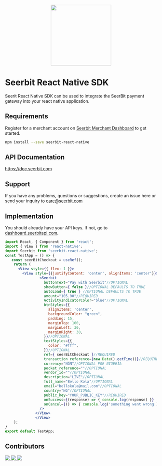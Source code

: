 <p align="center">
<img width="200" valign="top" src="https://camo.githubusercontent.com/c95fa9deb3f9e4fa1d700aebdbe3373227d826ec/68747470733a2f2f7265732e636c6f7564696e6172792e636f6d2f6479326461677567702f696d6167652f75706c6f61642f76313537313234393635382f736565726269742d6c6f676f5f6d64696e6f6d2e706e67" data-canonical-src="https://res.cloudinary.com/dy2dagugp/image/upload/v1571249658/seerbit-logo_mdinom.png" style="max-width:100%; ">
</p>

# Seerbit React Native SDK

Seerit React Native SDK can be used to integrate the SeerBit payment gateway into your react native application. 

## Requirements 
Register for a merchant account on [Seerbit Merchant Dashboard](https://dashboard.seerbitapi.com) to get started. 

```bash
npm install --save seerbit-react-native
```
## API Documentation 
   https://doc.seerbit.com

## Support 
If you have any problems, questions or suggestions, create an issue here or send your inquiry to care@seerbit.com

## Implementation
You should already have your API keys. If not, go to [dashboard.seerbitapi.com](https://dashboard.seerbitapi.com).
```jsx
import React, { Component } from 'react';
import { View } from 'react-native';
import Seerbit from 'seerbit-react-native';
const TestApp = () => {
   const seerBitCheckout = useRef();
    return (
      <View style={{ flex: 1 }}>
        <View style={{justifyContent: 'center', alignItems: 'center'}}>
                <Seerbit
                  buttonText="Pay with Seerbit"//OPTIONAL
                  showButton={ false }//OPTIONAL DEFAULTS TO TRUE
                  autoLoad={ true } //OPTIONAL DEFAULTS TO TRUE
                  amount="105.00"//REQUIRED
                  ActivityIndicatorColor="blue"//OPTIONAL
                  btnStyles={{
                    alignItems: 'center',
                    backgroundColor: "green",
                    padding: 15,
                    marginTop: 100,
                    marginLeft: 30,
                    marginRight: 30,
                  }}//OPTIONAL
                  textStyles={{
                    color: "#fff",
                  }}//OPTIONAL
                  ref={ seerBitCheckout }//REQUIRED
                  transaction_reference={new Date().getTime()}//REQUIRED
                  currency="NGN"//OPTIONAL FOR NIGERIA
                  pocket_reference=""//OPTIONAL
                  vendor_id=""//OPTIONAL
                  description="LIVE"//OPTIONAL
                  full_name="Bello Kola"//OPTIONAL
                  email="bellokola@mail.com"//OPTIONAL
                  country="NG"//OPTIONAL
                  public_key="YOUR_PUBLIC_KEY"//REQUIRED
                  onSuccess={(response) => { console.log(response) }}
                  onCancel={() => { console.log('something went wrong') }}
                />
              </View>
              </View>
    );
}
export default TestApp;

```
## Contributors
<span>
<a href="https://github.com/praizerema">
  <img src="https://github.com/praizerema.png?size=50">
</a>
<a href="https://github.com/tosyngy">
  <img src="https://github.com/tosyngy.png?size=50">
</a>
   <a href="https://github.com/amoskeyz">
  <img src="https://github.com/amoskeyz.png?size=50">
</a>
   </span>
